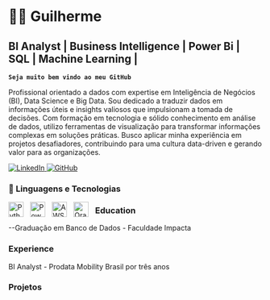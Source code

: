 # 👨‍💻 Guilherme 
## BI Analyst | Business Intelligence | Power Bi | SQL | Machine Learning |

**`Seja muito bem vindo ao meu GitHub`**

Profissional orientado a dados com expertise em Inteligência de Negócios (BI), Data Science e Big Data.
Sou dedicado a traduzir dados em informações úteis e insights valiosos que impulsionam a tomada de decisões. Com formação em tecnologia e sólido conhecimento em análise de dados, utilizo ferramentas de visualização para transformar informações complexas em soluções práticas. Busco aplicar minha experiência em projetos desafiadores, contribuindo para uma cultura data-driven e gerando valor para as organizações.

<a href="https://www.linkedin.com/in/guilherme-almeida-05b94b201/" target="_blank">
    <img src="https://img.shields.io/badge/LinkedIn-blue?style=flat&logo=linkedin&logoColor=white" alt="LinkedIn">
</a>

<a href="https://github.com/seu-username" target="_blank">
    <img src="https://img.shields.io/badge/GitHub-black?style=flat&logo=github&logoColor=white" alt="GitHub">
</a>



### 🤖 Linguagens e Tecnologias

<img 
    align="left" 
    alt="Python" 
    title="Python"
    width="30px" 
    style="padding-right: 10px;" 
    src="https://cdn.jsdelivr.net/gh/devicons/devicon@latest/icons/python/python-original.svg" 
/>

<img 
    align="left" 
    alt="Power BI" 
    title="Power BI"
    width="30px" 
    style="padding-right: 10px;" 
    src="https://upload.wikimedia.org/wikipedia/commons/c/cf/New_Power_BI_Logo.svg" 
/>

<img 
    align="left" 
    alt="AWS" 
    title="AWS"
    width="30px" 
    style="padding-right: 10px;" 
    src="https://upload.wikimedia.org/wikipedia/commons/9/93/Amazon_Web_Services_Logo.svg" 
/>


<img 
    align="left" 
    alt="Oracle" 
    title="Oracle"
    width="30px" 
    style="padding-right: 10px;" 
    src="https://cdn.jsdelivr.net/gh/devicons/devicon/icons/oracle/oracle-original.svg" 
/>







### Education
--Graduação em Banco de Dados - Faculdade Impacta



### Experience
BI Analyst - Prodata Mobility Brasil por três anos



### Projetos


